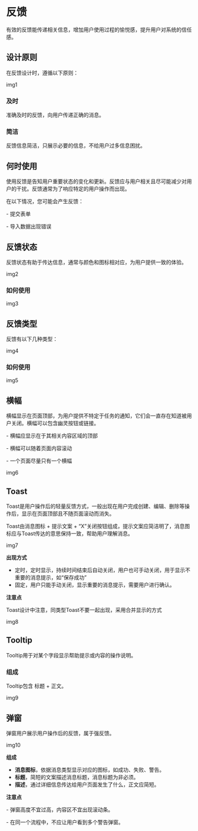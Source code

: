 # 反馈



有效的反馈能传递相关信息，增加⽤户使⽤过程的愉悦感，提升⽤户对系统的信任感。



## 设计原则

在反馈设计时，遵循以下原则：

img1

### 及时

准确及时的反馈，向⽤户传递正确的消息。

### 简洁

反馈信息简洁，只展示必要的信息，不给⽤户过多信息困扰。



## 何时使⽤

使⽤反馈是告知⽤户重要状态的变化和更新。反馈应与⽤户相关且尽可能减少对⽤户的⼲扰。反馈通常为了响应特定的⽤户操作⽽出现。

在以下情况，您可能会产⽣反馈：

\- 提交表单

\- 导⼊数据出现错误



## 反馈状态

反馈状态有助于传达信息，通常与颜⾊和图标相对应，为⽤户提供⼀致的体验。

img2

### 如何使⽤

img3



## 反馈类型

反馈有以下⼏种类型：

img4

### 如何使⽤

img5



## 横幅

横幅显示在⻚⾯顶部，为⽤户提供不特定于任务的通知，它们会⼀直存在知道被⽤户关闭。横幅可以包含幽灵按钮或链接。

\- 横幅应显示在于其相关内容区域的顶部

\- 横幅可以随着⻚⾯内容滚动

\- ⼀个⻚⾯尽量只有⼀个横幅

img6



## Toast

Toast是⽤户操作后的轻量反馈⽅式，⼀般出现在⽤户完成创建、编辑、删除等操作后，显示在⻚⾯顶部且不随⻚⾯滚动⽽消失。

Toast由消息图标 + 提示⽂案 + “X”关闭按钮组成，提示⽂案应简洁明了，消息图标应与Toast传达的意思保持⼀致，帮助⽤户理解消息。

img7

**出现⽅式**

- 定时，定时显示，持续时间结束后⾃动关闭，⽤户也可⼿动关闭，⽤于显示不重要的消息提示，如“保存成功”
- 固定，⽤户只能⼿动关闭，显示重要的消息提示，需要⽤户进⾏确认。

**注意点**

Toast设计中注意，同类型Toast不要⼀起出现，采⽤合并显示的⽅式

img8



## Tooltip

Tooltip⽤于对某个字段显示帮助提示或内容的操作说明。



### 组成

Tooltip包含 标题 + 正⽂。

img9



## 弹窗

弹窗⽤户展示⽤户操作后的反馈，属于强反馈。

img10

**组成**

- **消息图标**，依据消息类型显示对应的图标，如成功、失败、警告。
- **标题**，简短的⽂案描述消息标题，消息标题为⾮必须。
- **描述**，通过详细信息传达给⽤户⻚⾯发⽣了什么，正⽂应简短。



**注意点**

\- 弹窗⾼度不宜过⾼，内容区不宜出现滚动条。

\- 在同⼀个流程中，不应让⽤户看到多个警告弹窗。

